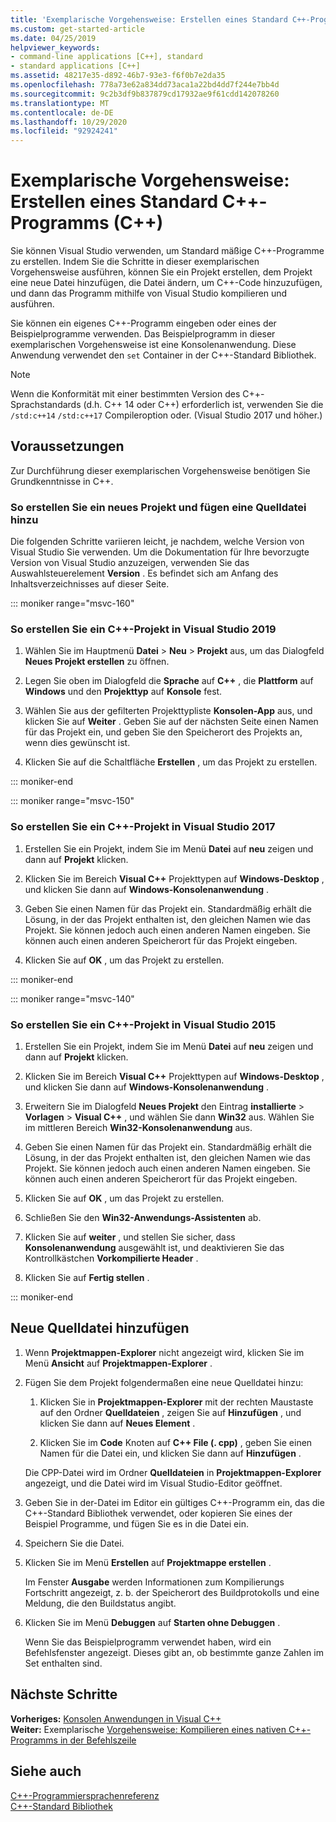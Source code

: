 ```yaml
---
title: 'Exemplarische Vorgehensweise: Erstellen eines Standard C++-Programms (C++)'
ms.custom: get-started-article
ms.date: 04/25/2019
helpviewer_keywords:
- command-line applications [C++], standard
- standard applications [C++]
ms.assetid: 48217e35-d892-46b7-93e3-f6f0b7e2da35
ms.openlocfilehash: 778a73e62a834dd73aca1a22bd4dd7f244e7bb4d
ms.sourcegitcommit: 9c2b3df9b837879cd17932ae9f61cdd142078260
ms.translationtype: MT
ms.contentlocale: de-DE
ms.lasthandoff: 10/29/2020
ms.locfileid: "92924241"
---
```

# <a name="walkthrough-creating-a-standard-c-program-c"></a>Exemplarische Vorgehensweise: Erstellen eines Standard C++-Programms (C++)

Sie können Visual Studio verwenden, um Standard mäßige C++-Programme zu erstellen. Indem Sie die Schritte in dieser exemplarischen Vorgehensweise ausführen, können Sie ein Projekt erstellen, dem Projekt eine neue Datei hinzufügen, die Datei ändern, um C++-Code hinzuzufügen, und dann das Programm mithilfe von Visual Studio kompilieren und ausführen.

Sie können ein eigenes C++-Programm eingeben oder eines der Beispielprogramme verwenden. Das Beispielprogramm in dieser exemplarischen Vorgehensweise ist eine Konsolenanwendung. Diese Anwendung verwendet den `set` Container in der C++-Standard Bibliothek.

> [!NOTE]
> Wenn die Konformität mit einer bestimmten Version des C++-Sprachstandards (d.h. C++ 14 oder C++) erforderlich ist, verwenden Sie die `/std:c++14` `/std:c++17` Compileroption oder. (Visual Studio 2017 und höher.)

## <a name="prerequisites"></a>Voraussetzungen

Zur Durchführung dieser exemplarischen Vorgehensweise benötigen Sie Grundkenntnisse in C++.

### <a name="to-create-a-project-and-add-a-source-file"></a>So erstellen Sie ein neues Projekt und fügen eine Quelldatei hinzu

Die folgenden Schritte variieren leicht, je nachdem, welche Version von Visual Studio Sie verwenden. Um die Dokumentation für Ihre bevorzugte Version von Visual Studio anzuzeigen, verwenden Sie das Auswahlsteuerelement **Version** . Es befindet sich am Anfang des Inhaltsverzeichnisses auf dieser Seite.

::: moniker range="msvc-160"

### <a name="to-create-a-c-project-in-visual-studio-2019"></a>So erstellen Sie ein C++-Projekt in Visual Studio 2019

1. Wählen Sie im Hauptmenü **Datei** > **Neu** > **Projekt** aus, um das Dialogfeld **Neues Projekt erstellen** zu öffnen.

1. Legen Sie oben im Dialogfeld die **Sprache** auf **C++** , die **Plattform** auf **Windows** und den **Projekttyp** auf **Konsole** fest.

1. Wählen Sie aus der gefilterten Projekttypliste **Konsolen-App** aus, und klicken Sie auf **Weiter** . Geben Sie auf der nächsten Seite einen Namen für das Projekt ein, und geben Sie den Speicherort des Projekts an, wenn dies gewünscht ist.

1. Klicken Sie auf die Schaltfläche **Erstellen** , um das Projekt zu erstellen.

::: moniker-end

::: moniker range="msvc-150"

### <a name="to-create-a-c-project-in-visual-studio-2017"></a>So erstellen Sie ein C++-Projekt in Visual Studio 2017

1. Erstellen Sie ein Projekt, indem Sie im Menü **Datei** auf **neu** zeigen und dann auf **Projekt** klicken.

1. Klicken Sie im Bereich **Visual C++** Projekttypen auf **Windows-Desktop** , und klicken Sie dann auf **Windows-Konsolenanwendung** .

1. Geben Sie einen Namen für das Projekt ein. Standardmäßig erhält die Lösung, in der das Projekt enthalten ist, den gleichen Namen wie das Projekt. Sie können jedoch auch einen anderen Namen eingeben. Sie können auch einen anderen Speicherort für das Projekt eingeben.

1. Klicken Sie auf **OK** , um das Projekt zu erstellen.

::: moniker-end

::: moniker range="msvc-140"

### <a name="to-create-a-c-project-in-visual-studio-2015"></a>So erstellen Sie ein C++-Projekt in Visual Studio 2015

1. Erstellen Sie ein Projekt, indem Sie im Menü **Datei** auf **neu** zeigen und dann auf **Projekt** klicken.

1. Klicken Sie im Bereich **Visual C++** Projekttypen auf **Windows-Desktop** , und klicken Sie dann auf **Windows-Konsolenanwendung** .

1. Erweitern Sie im Dialogfeld **Neues Projekt** den Eintrag **installierte**  >  **Vorlagen**  >  **Visual C++** , und wählen Sie dann **Win32** aus. Wählen Sie im mittleren Bereich **Win32-Konsolenanwendung** aus.

1. Geben Sie einen Namen für das Projekt ein. Standardmäßig erhält die Lösung, in der das Projekt enthalten ist, den gleichen Namen wie das Projekt. Sie können jedoch auch einen anderen Namen eingeben. Sie können auch einen anderen Speicherort für das Projekt eingeben.

1. Klicken Sie auf **OK** , um das Projekt zu erstellen.

1. Schließen Sie den **Win32-Anwendungs-Assistenten** ab.

1. Klicken Sie auf **weiter** , und stellen Sie sicher, dass **Konsolenanwendung** ausgewählt ist, und deaktivieren Sie das Kontrollkästchen **Vorkompilierte Header** .

1. Klicken Sie auf **Fertig stellen** .

::: moniker-end

## <a name="add-a-new-source-file"></a>Neue Quelldatei hinzufügen

1. Wenn **Projektmappen-Explorer** nicht angezeigt wird, klicken Sie im Menü **Ansicht** auf **Projektmappen-Explorer** .

1. Fügen Sie dem Projekt folgendermaßen eine neue Quelldatei hinzu:

   1. Klicken Sie in **Projektmappen-Explorer** mit der rechten Maustaste auf den Ordner **Quelldateien** , zeigen Sie auf **Hinzufügen** , und klicken Sie dann auf **Neues Element** .

   1. Klicken Sie im **Code** Knoten auf **C++ File (. cpp)** , geben Sie einen Namen für die Datei ein, und klicken Sie dann auf **Hinzufügen** .

   Die CPP-Datei wird im Ordner **Quelldateien** in **Projektmappen-Explorer** angezeigt, und die Datei wird im Visual Studio-Editor geöffnet.

1. Geben Sie in der-Datei im Editor ein gültiges C++-Programm ein, das die C++-Standard Bibliothek verwendet, oder kopieren Sie eines der Beispiel Programme, und fügen Sie es in die Datei ein.

1. Speichern Sie die Datei.

1. Klicken Sie im Menü **Erstellen** auf **Projektmappe erstellen** .

   Im Fenster **Ausgabe** werden Informationen zum Kompilierungs Fortschritt angezeigt, z. b. der Speicherort des Buildprotokolls und eine Meldung, die den Buildstatus angibt.

1. Klicken Sie im Menü **Debuggen** auf **Starten ohne Debuggen** .

   Wenn Sie das Beispielprogramm verwendet haben, wird ein Befehlsfenster angezeigt. Dieses gibt an, ob bestimmte ganze Zahlen im Set enthalten sind.

## <a name="next-steps"></a>Nächste Schritte

**Vorheriges:** [Konsolen Anwendungen in Visual C++](./overview-of-windows-programming-in-cpp.md)<br/>
**Weiter:** Exemplarische [Vorgehensweise: Kompilieren eines nativen C++-Programms in der Befehlszeile](../build/walkthrough-compiling-a-native-cpp-program-on-the-command-line.md)

## <a name="see-also"></a>Siehe auch

[C++-Programmiersprachenreferenz](../cpp/cpp-language-reference.md)<br/>
[C++-Standard Bibliothek](../standard-library/cpp-standard-library-reference.md)
